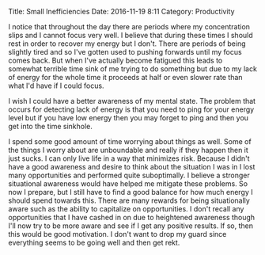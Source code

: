 Title: Small Inefficiencies
Date: 2016-11-19 8:11
Category: Productivity

I notice that throughout the day there are periods where my concentration slips and I cannot focus very well. I believe that during these times I should rest in order to recover my energy but I don't. There are periods of being slightly tired and so I've gotten used to pushing forwards until my focus comes back. But when I've actually become fatigued this leads to somewhat terrible time sink of me trying to do something but due to my lack of energy for the whole time it proceeds at half or even slower rate than what I'd have if I could focus.

I wish I could have a better awareness of my mental state. The problem that occurs for detecting lack of energy is that you need to ping for your energy level but if you have low energy then you may forget to ping and then you get into the time sinkhole.

I spend some good amount of time worrying about things as well. Some of the things I worry about are unboundable and really if they happen then it just sucks. I can only live life in a way that minimizes risk. Because I didn't have a good awareness and desire to think about the situation I was in I lost many opportunities and performed quite suboptimally. I believe a stronger situational awareness would have helped me mitigate these problems. So now I prepare, but I still have to find a good balance for how much energy I should spend towards this. There are many rewards for being situationally aware such as the ability to capitalize on opportunities. I don't recall any opportunities that I have cashed in on due to heightened awareness though I'll now try to be more aware and see if I get any positive results. If so, then this would be good motivation. I don't want to drop my guard since everything seems to be going well and then get rekt.
